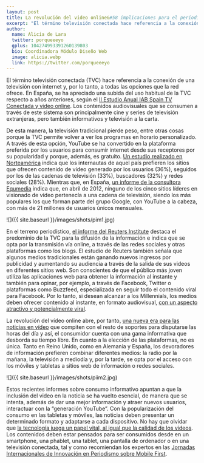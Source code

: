 ```yaml
---
layout: post
title: La revolución del video online&#58 implicaciones para el periodismo
excerpt: "El término televisión conectada hace referencia a la conexión de una televisión con internet y, por lo tanto, a todas las opciones que la red ofrece. En España, se ha apreciado una subida del uso habitual de la TVC respecto a años anteriores, según el II Estudio Anual IAB Spain TV Conectada y video online. Los contenidos audiovisuales que se consumen a través de este sistema son principalmente cine y series de televisión extranjeras, pero también informativos y televisión a la carta."
author:
  name: Alicia de Lara
  twitter: porqueeeyo
  gplus: 104274993391260139803 
  bio: Coordinadora Módulo Diseño Web
  image: alicia.webp
  link: https://twitter.com/porqueeeyo
---
```

El término televisión conectada (TVC) hace referencia a la conexión de una televisión con internet y, por lo tanto, a todas las opciones que la red ofrece. En España, se ha apreciado una subida del uso habitual de la TVC respecto a años anteriores, según el [II Estudio Anual IAB Spain TV Conectada y video online](http://docplayer.es/4230191-Ii-estudio-anual-iab-spain-tv-conectada-y-video-online-noviembre-2014-iabestudiotvc-version-completa.html). Los contenidos audiovisuales que se consumen a través de este sistema son principalmente cine y series de televisión extranjeras, pero también informativos y televisión a la carta. 

De esta manera, la televisión tradicional pierde peso, entre otras cosas porque la TVC permite volver a ver los programas en horario personalizado. A través de esta opción, YouTube se ha convertido en la plataforma preferida por los usuarios para consumir internet desde sus receptores por su popularidad y porque, además, es gratuito. [Un estudio realizado en Norteamérica](http://www.thebridgedatagroup.com/) indica que los internautas de aquel país prefieren los sitios que ofrecen contenido de vídeo generado por los usuarios (36%), seguidos por los de las cadenas de televisión (33%), buscadores (32%) y redes sociales (28%). Mientras que, en España, [un informe de la consultora Equmedia](http://issuu.com/equmedia/docs/flash_n_21_2012_nielsen_netwiew_datos_abril_/1) indica que, en abril de 2012, ninguno de los cinco sitios líderes en visionado de vídeo pertenecía a una cadena de televisión, siendo los más populares los que forman parte del grupo Google, con YouTube a la cabeza, con más de 21 millones de usuarios únicos mensuales.

![]({{ site.baseurl }}/images/shots/pim1.jpg)

En el terreno periodístico, [el informe del Reuters Institute](http://www.digitalnewsreport.org/) destaca el predominio de la TVC para la difusión de la información e indica que se opta por la transmisión vía online, a través de las redes sociales y otras plataformas como los blogs. El estudio de Reuters también señala que algunos medios tradicionales están ganando nuevos ingresos por publicidad y aumentando su audiencia a través de la salida de sus videos en diferentes sitios web. Son conscientes de que el público más joven utiliza las aplicaciones web para obtener la información al instante y también para opinar, por ejemplo, a través de Facebook, Twitter o plataformas como Buzzfeed, especializada en seguir todo el contenido viral para Facebook. Por lo tanto, si desean alcanzar a los Millennials, los medios deben ofrecer contenido al instante, en formato audiovisual, [con un aspecto atractivo y potencialmente viral](http://mip.umh.es/blog/2015/03/11/video-online-moviles/).

La revolución del vídeo online abre, por tanto, [una nueva era para las noticias en vídeo](http://www.ap.org/research/videonewsinsights/whitesmoke/english.html) que compiten con el resto de soportes para disputarse las horas del día y así, el consumidor cuenta con una gama informativa que desborda su tiempo libre. En cuanto a la elección de las plataformas, no es única. Tanto en Reino Unido, como en Alemania y España, los devoradores de información prefieren combinar diferentes medios: la radio por la mañana, la televisión a mediodía y, por la tarde, se opta por el acceso con los móviles y tabletas a sitios web de información o redes sociales. 

![]({{ site.baseurl }}/images/shots/piim2.jpg)

Estos recientes informes sobre consumo informativo apuntan a que la inclusión del video en la noticia se ha vuelto esencial, de manera que se intenta, además de dar una mejor información y atraer nuevos usuarios, interactuar con la “generación YouTube”. Con la popularización del consumo en las tabletas y móviles, las noticias deben presentar un determinado formato y adaptarse a cada dispositivo. No hay que olvidar que [la tecnología juega un papel vital, al igual que la calidad de los videos](http://www.bloomberg.com/content-service/content/uploads/sites/6/2015/06/Digital-Video-Whitepaper_Bloomberg-Media.pdf). Los contenidos deben estar pensados para ser consumidos desde en un smartphone, una phablet, una tablet, una pantalla de ordenador o en una televisión conectada, tal y como recomiendan los expertos en las [Jornadas Internacionales de Innovación en Periodismo sobre Mobile First](http://mip.umh.es/blog/2016/04/28/mobile-first-jornadas-innnovacion-periodismo/).